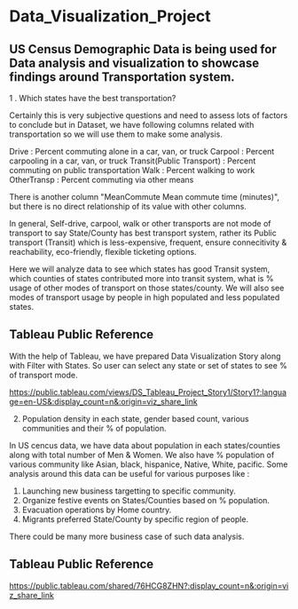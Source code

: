 # Data_Visualization_Project
## US Census Demographic Data is being used for Data analysis and visualization to showcase findings around Transportation system.
1 . Which states have the best transportation?

Certainly this is very subjective questions and need to assess lots of factors to conclude but in Dataset, we have following columns related with transportation so we will use them to make some analysis.

Drive   : Percent commuting alone in a car, van, or truck
Carpool : Percent carpooling in a car, van, or truck
Transit(Public Transport) : Percent commuting on public transportation
Walk : Percent walking to work
OtherTransp : Percent commuting via other means

There is another column "MeanCommute Mean commute time (minutes)", but there is no direct relationship of its value with other columns.

In general, Self-drive, carpool, walk or other transports are not mode of transport to say State/County has best transport system, rather its Public transport (Transit) which is less-expensive, frequent, ensure connecitivity & reachability, eco-friendly, flexible ticketing options.

Here we will analyze data to see which states has good Transit system, which counties of states contributed more into transit system, what is % usage of other modes of transport on those states/county. 
We will also see modes of transport usage by people in high populated and less populated states. 

## Tableau Public Reference

With the help of Tableau, we have prepared Data Visualization Story along with Filter with States. So user can select any state or set of states to see % of transport mode. 

https://public.tableau.com/views/DS_Tableau_Project_Story1/Story1?:language=en-US&:display_count=n&:origin=viz_share_link

2. Population density in each state, gender based count, various communities and their % of population.

In US cencus data, we have data about population in each states/counties along with total number of Men & Women. We also have % population of various community like Asian, black, hispanice, Native, White, pacific. 
Some analysis around this data can be useful for various purposes like :

1. Launching new business targetting to specific community. 
2. Organize festive events on States/Counties based on % population.
3. Evacuation operations by Home country. 
4. Migrants preferred State/County by specific region of people. 

There could be many more business case of such data analysis. 

## Tableau Public Reference

https://public.tableau.com/shared/76HCG8ZHN?:display_count=n&:origin=viz_share_link
